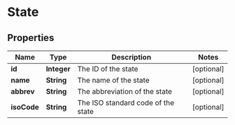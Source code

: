 

# State


## Properties

| Name | Type | Description | Notes |
|------------ | ------------- | ------------- | -------------|
|**id** | **Integer** | The ID of the state |  [optional] |
|**name** | **String** | The name of the state |  [optional] |
|**abbrev** | **String** | The abbreviation of the state |  [optional] |
|**isoCode** | **String** | The ISO standard code of the state |  [optional] |



